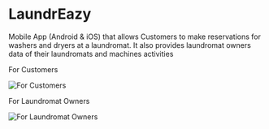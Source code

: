 # LaundrEazy
Mobile App (Android &amp; iOS) that allows Customers to make reservations for washers and dryers at a laundromat. It also provides laundromat owners data of their laundromats and machines activities

For Customers

![For Customers](http://g.recordit.co/JOgIOH9FVS.gif)


For Laundromat Owners

![For Laundromat Owners](http://g.recordit.co/Pnc4Yld55k.gif)
